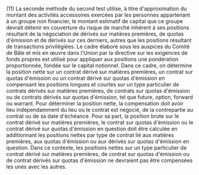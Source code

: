 (11) La seconde méthode du second test utilise, à titre d'approximation du montant des activités accessoires exercées par les personnes appartenant à un groupe non financier, le montant estimatif de capital que ce groupe devrait détenir en couverture du risque de marché inhérent à ses positions résultant de la négociation de dérivés sur matières premières, de quotas d'émission et de dérivés sur ces derniers, autres que les positions résultant de transactions privilégiées. Le cadre élaboré sous les auspices du Comité de Bâle et mis en œuvre dans l'Union par la directive sur les exigences de fonds propres est utilisé pour appliquer aux positions une pondération proportionnée, fondée sur le capital notionnel. Dans ce cadre, on détermine la position nette sur un contrat dérivé sur matières premières, un contrat sur quotas d'émission ou un contrat dérivé sur quotas d'émission en compensant les positions longues et courtes sur un type particulier de contrats dérivés sur matières premières, de contrats sur quotas d'émission ou de contrats dérivés sur quotas d'émission, tel que future, option, forward ou warrant. Pour déterminer la position nette, la compensation doit avoir lieu indépendamment du lieu où le contrat est négocié, de la contrepartie au contrat ou de sa date d'échéance. Pour sa part, la position brute sur le contrat dérivé sur matières premières, le contrat sur quotas d'émission ou le contrat dérivé sur quotas d'émission en question doit être calculée en additionnant les positions nettes par type de contrat lié aux matières premières, aux quotas d'émission ou aux dérivés sur quotas d'émission en question. Dans ce contexte, les positions nettes sur un type particulier de contrat dérivé sur matières premières, de contrat sur quotas d'émission ou de contrat dérivés sur quotas d'émission ne devraient pas être compensées les unes avec les autres.